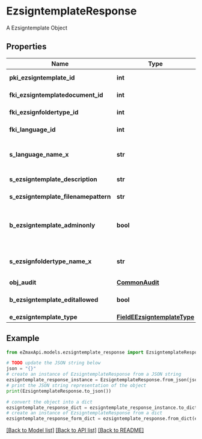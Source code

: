 # EzsigntemplateResponse

A Ezsigntemplate Object

## Properties

Name | Type | Description | Notes
------------ | ------------- | ------------- | -------------
**pki_ezsigntemplate_id** | **int** | The unique ID of the Ezsigntemplate | 
**fki_ezsigntemplatedocument_id** | **int** | The unique ID of the Ezsigntemplatedocument | [optional] 
**fki_ezsignfoldertype_id** | **int** | The unique ID of the Ezsignfoldertype. | [optional] 
**fki_language_id** | **int** | The unique ID of the Language.  Valid values:  |Value|Description| |-|-| |1|French| |2|English| | 
**s_language_name_x** | **str** | The Name of the Language in the language of the requester | 
**s_ezsigntemplate_description** | **str** | The description of the Ezsigntemplate | 
**s_ezsigntemplate_filenamepattern** | **str** | The filename pattern of the Ezsigntemplate | [optional] 
**b_ezsigntemplate_adminonly** | **bool** | Whether the Ezsigntemplate can be accessed by admin users only (eUserType&#x3D;Normal) | 
**s_ezsignfoldertype_name_x** | **str** | The name of the Ezsignfoldertype in the language of the requester | [optional] 
**obj_audit** | [**CommonAudit**](CommonAudit.md) |  | 
**b_ezsigntemplate_editallowed** | **bool** | Whether the Ezsigntemplate if allowed to edit or not | 
**e_ezsigntemplate_type** | [**FieldEEzsigntemplateType**](FieldEEzsigntemplateType.md) |  | [optional] 

## Example

```python
from eZmaxApi.models.ezsigntemplate_response import EzsigntemplateResponse

# TODO update the JSON string below
json = "{}"
# create an instance of EzsigntemplateResponse from a JSON string
ezsigntemplate_response_instance = EzsigntemplateResponse.from_json(json)
# print the JSON string representation of the object
print(EzsigntemplateResponse.to_json())

# convert the object into a dict
ezsigntemplate_response_dict = ezsigntemplate_response_instance.to_dict()
# create an instance of EzsigntemplateResponse from a dict
ezsigntemplate_response_form_dict = ezsigntemplate_response.from_dict(ezsigntemplate_response_dict)
```
[[Back to Model list]](../README.md#documentation-for-models) [[Back to API list]](../README.md#documentation-for-api-endpoints) [[Back to README]](../README.md)


